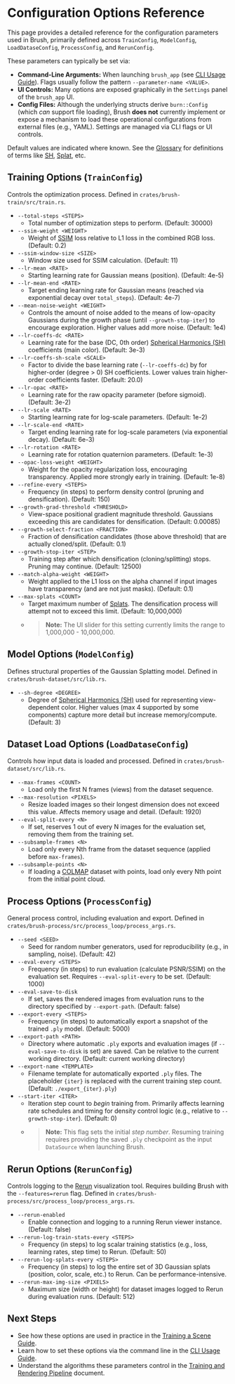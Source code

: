 # Configuration Options Reference

This page provides a detailed reference for the configuration parameters used in Brush, primarily defined across `TrainConfig`, `ModelConfig`, `LoadDataseConfig`, `ProcessConfig`, and `RerunConfig`.

These parameters can typically be set via:

*   **Command-Line Arguments:** When launching `brush_app` (see [CLI Usage Guide](../guides/cli-usage.md)). Flags usually follow the pattern `--parameter-name <VALUE>`.
*   **UI Controls:** Many options are exposed graphically in the `Settings` panel of the `brush_app` UI.
*   **Config Files:** Although the underlying structs derive `burn::Config` (which *can* support file loading), Brush **does not** currently implement or expose a mechanism to load these operational configurations from external files (e.g., YAML). Settings are managed via CLI flags or UI controls. <!-- TODO: Verify if Brush uses/supports config file loading --> <!-- Resolved: No explicit support found -->

Default values are indicated where known. See the [Glossary](./glossary.md) for definitions of terms like [SH](./glossary.md#spherical-harmonics-sh), [Splat](./glossary.md#splat), etc.

## Training Options (`TrainConfig`)

Controls the optimization process. Defined in `crates/brush-train/src/train.rs`.

*   `--total-steps <STEPS>`
    *   Total number of optimization steps to perform. (Default: 30000)
*   `--ssim-weight <WEIGHT>`
    *   Weight of [SSIM](./glossary.md#core-technologies) loss relative to L1 loss in the combined RGB loss. (Default: 0.2)
*   `--ssim-window-size <SIZE>`
    *   Window size used for SSIM calculation. (Default: 11)
*   `--lr-mean <RATE>`
    *   Starting learning rate for Gaussian means (position). (Default: 4e-5)
*   `--lr-mean-end <RATE>`
    *   Target ending learning rate for Gaussian means (reached via exponential decay over `total_steps`). (Default: 4e-7)
*   `--mean-noise-weight <WEIGHT>`
    *   Controls the amount of noise added to the means of low-opacity Gaussians during the growth phase (until `--growth-stop-iter`) to encourage exploration. Higher values add more noise. (Default: 1e4)
*   `--lr-coeffs-dc <RATE>`
    *   Learning rate for the base (DC, 0th order) [Spherical Harmonics (SH)](./glossary.md#3d-reconstruction-rendering) coefficients (main color). (Default: 3e-3)
*   `--lr-coeffs-sh-scale <SCALE>`
    *   Factor to divide the base learning rate (`--lr-coeffs-dc`) by for higher-order (degree > 0) SH coefficients. Lower values train higher-order coefficients faster. (Default: 20.0)
*   `--lr-opac <RATE>`
    *   Learning rate for the raw opacity parameter (before sigmoid). (Default: 3e-2)
*   `--lr-scale <RATE>`
    *   Starting learning rate for log-scale parameters. (Default: 1e-2)
*   `--lr-scale-end <RATE>`
    *   Target ending learning rate for log-scale parameters (via exponential decay). (Default: 6e-3)
*   `--lr-rotation <RATE>`
    *   Learning rate for rotation quaternion parameters. (Default: 1e-3)
*   `--opac-loss-weight <WEIGHT>`
    *   Weight for the opacity regularization loss, encouraging transparency. Applied more strongly early in training. (Default: 1e-8)
*   `--refine-every <STEPS>`
    *   Frequency (in steps) to perform density control (pruning and densification). (Default: 150)
*   `--growth-grad-threshold <THRESHOLD>`
    *   View-space positional gradient magnitude threshold. Gaussians exceeding this are candidates for densification. (Default: 0.00085)
*   `--growth-select-fraction <FRACTION>`
    *   Fraction of densification candidates (those above threshold) that are actually cloned/split. (Default: 0.1)
*   `--growth-stop-iter <STEP>`
    *   Training step after which densification (cloning/splitting) stops. Pruning may continue. (Default: 12500)
*   `--match-alpha-weight <WEIGHT>`
    *   Weight applied to the L1 loss on the alpha channel if input images have transparency (and are not just masks). (Default: 0.1)
*   `--max-splats <COUNT>`
    *   Target maximum number of [Splats](./glossary.md#3d-reconstruction-rendering). The densification process will attempt not to exceed this limit. (Default: 10,000,000)
    *   > **Note:** The UI slider for this setting currently limits the range to 1,000,000 - 10,000,000.

## Model Options (`ModelConfig`)

Defines structural properties of the Gaussian Splatting model. Defined in `crates/brush-dataset/src/lib.rs`.

*   `--sh-degree <DEGREE>`
    *   Degree of [Spherical Harmonics (SH)](./glossary.md#3d-reconstruction-rendering) used for representing view-dependent color. Higher values (max 4 supported by some components) capture more detail but increase memory/compute. (Default: 3)

## Dataset Load Options (`LoadDataseConfig`)

Controls how input data is loaded and processed. Defined in `crates/brush-dataset/src/lib.rs`.

*   `--max-frames <COUNT>`
    *   Load only the first N frames (views) from the dataset sequence.
*   `--max-resolution <PIXELS>`
    *   Resize loaded images so their longest dimension does not exceed this value. Affects memory usage and detail. (Default: 1920)
*   `--eval-split-every <N>`
    *   If set, reserves 1 out of every N images for the evaluation set, removing them from the training set.
*   `--subsample-frames <N>`
    *   Load only every Nth frame from the dataset sequence (applied before `max-frames`).
*   `--subsample-points <N>`
    *   If loading a [COLMAP](./glossary.md#3d-reconstruction-rendering) dataset with points, load only every Nth point from the initial point cloud.

## Process Options (`ProcessConfig`)

General process control, including evaluation and export. Defined in `crates/brush-process/src/process_loop/process_args.rs`.

*   `--seed <SEED>`
    *   Seed for random number generators, used for reproducibility (e.g., in sampling, noise). (Default: 42)
*   `--eval-every <STEPS>`
    *   Frequency (in steps) to run evaluation (calculate PSNR/SSIM) on the evaluation set. Requires `--eval-split-every` to be set. (Default: 1000)
*   `--eval-save-to-disk`
    *   If set, saves the rendered images from evaluation runs to the directory specified by `--export-path`. (Default: false)
*   `--export-every <STEPS>`
    *   Frequency (in steps) to automatically export a snapshot of the trained `.ply` model. (Default: 5000)
*   `--export-path <PATH>`
    *   Directory where automatic `.ply` exports and evaluation images (if `--eval-save-to-disk` is set) are saved. Can be relative to the current working directory. (Default: current working directory)
*   `--export-name <TEMPLATE>`
    *   Filename template for automatically exported `.ply` files. The placeholder `{iter}` is replaced with the current training step count. (Default: `./export_{iter}.ply`)
*   `--start-iter <ITER>`
    *   Iteration step count to *begin* training from. Primarily affects learning rate schedules and timing for density control logic (e.g., relative to `--growth-stop-iter`). (Default: 0)
    *   > **Note:** This flag sets the initial *step number*. Resuming training requires providing the saved `.ply` checkpoint as the input `DataSource` when launching Brush. <!-- Resolved: Requires providing PLY + start_iter -->

## Rerun Options (`RerunConfig`)

Controls logging to the [Rerun](./glossary.md#core-technologies) visualization tool. Requires building Brush with the `--features=rerun` flag. Defined in `crates/brush-process/src/process_loop/process_args.rs`.

*   `--rerun-enabled`
    *   Enable connection and logging to a running Rerun viewer instance. (Default: false)
*   `--rerun-log-train-stats-every <STEPS>`
    *   Frequency (in steps) to log scalar training statistics (e.g., loss, learning rates, step time) to Rerun. (Default: 50)
*   `--rerun-log-splats-every <STEPS>`
    *   Frequency (in steps) to log the entire set of 3D Gaussian splats (position, color, scale, etc.) to Rerun. Can be performance-intensive.
*   `--rerun-max-img-size <PIXELS>`
    *   Maximum size (width or height) for dataset images logged to Rerun during evaluation runs. (Default: 512)

## Next Steps

*   See how these options are used in practice in the [Training a Scene Guide](../guides/training-a-scene.md).
*   Learn how to set these options via the command line in the [CLI Usage Guide](../guides/cli-usage.md).
*   Understand the algorithms these parameters control in the [Training and Rendering Pipeline](../development/training-and-rendering.md) document. 